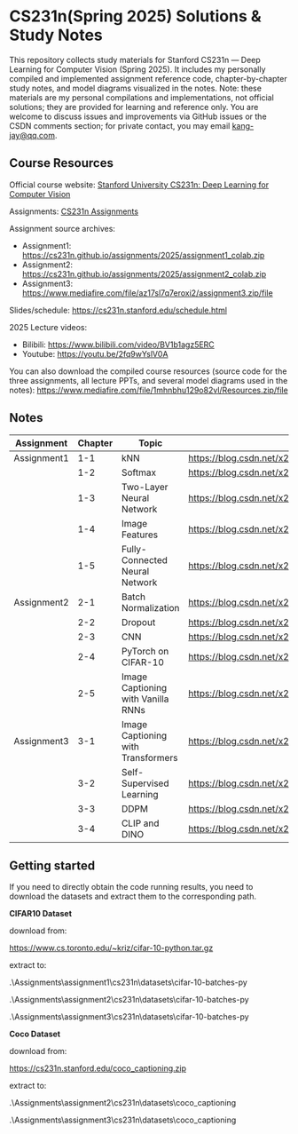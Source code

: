 # CS231n(Spring 2025) Solutions & Study Notes

This repository collects study materials for Stanford CS231n — Deep Learning for Computer Vision (Spring 2025). It includes my personally compiled and implemented assignment reference code, chapter-by-chapter study notes, and model diagrams visualized in the notes. Note: these materials are my personal compilations and implementations, not official solutions; they are provided for learning and reference only. You are welcome to discuss issues and improvements via GitHub issues or the CSDN comments section; for private contact, you may email [kang-jay@qq.com](mailto:kang-jay@qq.com).

## Course Resources

Official course website: [Stanford University CS231n: Deep Learning for Computer Vision](https://cs231n.stanford.edu/)

Assignments: [CS231n Assignments](https://cs231n.stanford.edu/assignments.html)

Assignment source archives:

- Assignment1: <https://cs231n.github.io/assignments/2025/assignment1_colab.zip>
- Assignment2: <https://cs231n.github.io/assignments/2025/assignment2_colab.zip>
- Assignment3: <https://www.mediafire.com/file/az17sl7q7eroxi2/assignment3.zip/file>

Slides/schedule: <https://cs231n.stanford.edu/schedule.html>

2025 Lecture videos:

- Bilibili: <https://www.bilibili.com/video/BV1b1agz5ERC>
- Youtube: <https://youtu.be/2fq9wYslV0A>

You can also download the compiled course resources (source code for the three assignments, all lecture PPTs, and several model diagrams used in the notes): <https://www.mediafire.com/file/1mhnbhu129o82vl/Resources.zip/file>

## Notes

| Assignment  | Chapter | Topic                              | Notes                                                        |
| ----------- | ------- | ---------------------------------- | ------------------------------------------------------------ |
| Assignment1 | 1-1     | kNN                                | <https://blog.csdn.net/x2114754480/article/details/149572662> |
|             | 1-2     | Softmax                            | <https://blog.csdn.net/x2114754480/article/details/149689949> |
|             | 1-3     | Two-Layer Neural Network           | <https://blog.csdn.net/x2114754480/article/details/149866392> |
|             | 1-4     | Image Features                     | <https://blog.csdn.net/x2114754480/article/details/152214887> |
|             | 1-5     | Fully-Connected Neural Network     | <https://blog.csdn.net/x2114754480/article/details/149941584> |
| Assignment2 | 2-1     | Batch Normalization                | <https://blog.csdn.net/x2114754480/article/details/150061156> |
|             | 2-2     | Dropout                            | <https://blog.csdn.net/x2114754480/article/details/150119299> |
|             | 2-3     | CNN                                | <https://blog.csdn.net/x2114754480/article/details/150401794> |
|             | 2-4     | PyTorch on CIFAR-10                | <https://blog.csdn.net/x2114754480/article/details/150459008> |
|             | 2-5     | Image Captioning with Vanilla RNNs | <https://blog.csdn.net/x2114754480/article/details/150938350> |
| Assignment3 | 3-1     | Image Captioning with Transformers | <https://blog.csdn.net/x2114754480/article/details/151654125> |
|             | 3-2     | Self-Supervised Learning           | <https://blog.csdn.net/x2114754480/article/details/151694699> |
|             | 3-3     | DDPM                               | <https://blog.csdn.net/x2114754480/article/details/151864627> |
|             | 3-4     | CLIP and DINO                      | <https://blog.csdn.net/x2114754480/article/details/151946399> |

## Getting started

If you need to directly obtain the code running results, you need to download the datasets and extract them to the corresponding path.

**CIFAR10 Dataset**

download from:

<https://www.cs.toronto.edu/~kriz/cifar-10-python.tar.gz>

extract to:

.\Assignments\assignment1\cs231n\datasets\cifar-10-batches-py

.\Assignments\assignment2\cs231n\datasets\cifar-10-batches-py

.\Assignments\assignment3\cs231n\datasets\cifar-10-batches-py

**Coco Dataset**

download from:

<https://cs231n.stanford.edu/coco_captioning.zip>

extract to:

.\Assignments\assignment2\cs231n\datasets\coco_captioning

.\Assignments\assignment3\cs231n\datasets\coco_captioning
